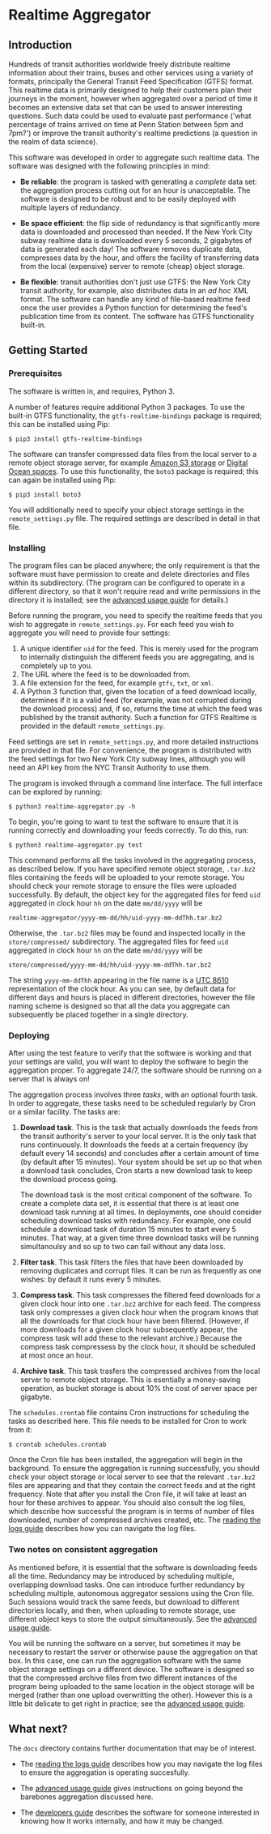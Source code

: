 # Realtime Aggregator

## Introduction
Hundreds of transit authorities worldwide freely distribute realtime information about their trains, buses and other services
using a variety of formats, principally the General Transit Feed Specification (GTFS) format. 
This realtime data is primarily designed to help their customers plan
their journeys in the moment, however when aggregated over a period of time it becomes an extensive data set that 
	can be used to answer interesting questions.
Such data could be used to evaluate past performance ('what percentage of trains arrived on time at Penn Station between 5pm and 7pm?')
or improve the transit authority's realtime predictions (a question in the realm of data science).

This software was developed in order to aggregate such realtime data.
The software was designed with the following principles in mind:
* **Be reliable**: the program is tasked with generating a *complete* data set: the aggregation process
	cutting out for an hour is unacceptable.
	The software is designed to be robust and to be easily deployed with multiple layers of redundancy.
 
* **Be space efficient**: the flip side of redundancy is that significantly more data is downloaded and processed than needed.
	If the New York City subway realtime data is downloaded every 5 seconds, 2 gigabytes of data is generated each day!
	The software removes duplicate data, compresses data by the hour, and offers the facility of transferring data from
	the local (expensive) server to remote (cheap) object storage.

* **Be flexible**: transit authorities don't just use GTFS: the New York City transit authority, for example,
	also distributes data in an *ad hoc* XML format.
	The software can handle any kind of file-based realtime feed once the user provides a Python function for determining
	the feed's publication time from its content.
	The software has GTFS functionality built-in.

## Getting Started

### Prerequisites

The software is written in, and requires, Python 3. 

A number of features require additional Python 3 packages. 
To use the built-in GTFS functionality, the `gtfs-realtime-bindings` package is required; this can be installed using Pip:
```
$ pip3 install gtfs-realtime-bindings
```

The software can transfer compressed data files from the local server to a remote object storage server, for example
	[Amazon S3 storage](https://aws.amazon.com/s3/) or 
	[Digital Ocean spaces](https://www.digitalocean.com/products/object-storage/).
To use this functionality, the `boto3` package is required; this can again be installed using Pip:
```
$ pip3 install boto3
```

You will additionally need to specify your object storage settings in the `remote_settings.py` file.
The required settings are described in detail in that file.




### Installing

The program files can be placed anywhere; the only requirement is that
	the software must have permission to create and delete directories and files within its subdirectory.
(The program can be configured to operate in a different directory, so that it won't require read and write
	permissions in the directory it is installed; see the [advanced usage guide](docs/advanced_usage.md) for details.)


Before running the program, you need to specify the realtime feeds that you wish to aggregate in `remote_settings.py`.
For each feed you wish to aggregate you will need to provide four settings:
1. A unique identifier `uid` for the feed. This is merely used for the program to internally distinguish the different feeds you are
	aggregating, and is completely up to you. 
1. The URL where the feed is to be downloaded from.
1. A file extension for the feed, for example `gtfs`, `txt`, or `xml`.
1. A Python 3 function that, given the location of a feed download locally, determines if it is a valid feed (for example,
	was not corrupted during the download process) and, if so, returns the time at which the feed was published by the transit authority.
	Such a function for GTFS Realtime is provided in the default `remote_settings.py`.

Feed settings are set in `remote_settings.py`, and more detailed instructions are provided in that file.
For convenience, the program is distributed with the feed settings for two New York City subway lines,
	 although you will need an API key from the NYC Transit Authority to use them.

The program is invoked through a command line interface.
The full interface can be explored by running:
```
$ python3 realtime-aggregator.py -h
```
To begin, you're going to want to test the software to ensure that it is running correctly and downloading your feeds correctly.
To do this, run:
```
$ python3 realtime-aggregator.py test
```
This command performs all the tasks involved in the aggregating process, as described below.
If you have specified remote object storage, `.tar.bz2` files containing the feeds will be uploaded to your remote storage.
You should check your remote storage to ensure the files were uploaded successfully. 
By default, the object key for the aggregated files for feed `uid` aggregated in clock hour `hh` on the date `mm/dd/yyyy` will be
```
realtime-aggregator/yyyy-mm-dd/hh/uid-yyyy-mm-ddThh.tar.bz2
```

Otherwise, the `.tar.bz2` files may be found and inspected locally in the `store/compressed/` subdirectory.
The aggregated files for feed `uid` aggregated in clock hour `hh` on the date `mm/dd/yyyy` will be
```
store/compressed/yyyy-mm-dd/hh/uid-yyyy-mm-ddThh.tar.bz2
```

The string `yyyy-mm-ddThh` appearing in the file name is a [UTC 8610](https://en.wikipedia.org/wiki/ISO_8601) representation of the clock hour.
As you can see, by default data for different days and hours is placed in different directories,
however the file naming scheme is designed so that all the data you aggregate can subsequently be placed together in a single directory.



### Deploying

After using the test feature to verify that the software is working and that your settings are valid,
	you will want to deploy the software to begin the aggregation proper.
To aggregate 24/7, the software should be running on a server that is always on!

The aggregation process involves three *tasks*, with an optional fourth task.
In order to aggregate, these tasks need to be scheduled regularly by Cron or a similar facility.
The tasks are:

1. **Download task**.
	This is the task that actually downloads the feeds from the transit authority's server to your local server.
	It is the only task that runs continuously.
	It downloads the feeds at a certain frequency (by default every 14 seconds) and concludes after a certain amount of time (by default after 15 minutes).
	Your system should be set up so that when a download task concludes, Cron starts a new download task to keep the download process going.

	The download task is the most critical component of the software.
	To create a complete data set, it is essential that there is at least one download task running at all times.
	In deployments, one should consider scheduling download tasks with redundancy.
	For example, one could schedule a download task of duration 15 minutes to start every 5 minutes.
	That way, at a given time three download tasks will be running simultanoulsy and so up to two can fail without any data loss.

2. **Filter task**.
	This task filters the files that have been downloaded by removing duplicates and corrupt files.
	It can be run as frequently as one wishes: by default it runs every 5 minutes.

3. **Compress task**.
	This task compresses the filtered feed downloads for a given clock hour into one `.tar.bz2` archive for each feed.
	The compress task only compresses a given clock hour when the program knows that all the downloads for that clock hour have been filtered.
	(However, if more downloads for a given clock hour subsequently appear, the compress task will add these to the relevant archive.)
	Because the compress task compressess by the clock hour, it should be scheduled at most once an hour.

4. **Archive task**.
	This task trasfers the compressed archives from the local server to remote object storage.
	This is esentially a money-saving operation, as bucket storage is about 10% the cost of server space per gigabyte.


The `schedules.crontab` file contains Cron instructions for scheduling the tasks as described here.
This file needs to be installed for Cron to work from it:
```
$ crontab schedules.crontab
```
Once the Cron file has been installed, the aggregation will begin in the background.
To ensure the aggregation is running successfully, you should check your object storage or local server to see
that the relevant `.tar.bz2` files are appearing and that they contain the correct feeds and at the right frequency.
Note that after you install the Cron file, it will take at least an hour for these archives to appear.
You should also consult the log files, which describe how successful the program is in terms of number of files downloaded,
number of compressed archives created, etc. 
The [reading the logs guide](docs/reading_the_logs.md) describes how you can navigate the log files.



### Two notes on consistent aggregation

As mentioned before, it is essential that the software is downloading feeds all the time.
Redundancy may be introduced by scheduling multiple, overlapping download tasks.
One can introduce further redundancy by scheduling multiple, autonomous aggregator sessions using the Cron file.
Such sessions would track the same feeds, but download to different directories locally, and then, when uploading to remote storage,
	use different object keys to store the output simultaneously.
See the [advanced usage guide](docs/advanced_usage.md).

You will be running the software on a server, but sometimes it may be necessary to restart the server or otherwise pause the aggregation on that box.
In this case, one can run the aggregation software with the same object storage settings on a different device. 
The software is designed so that the compressed archive files from two different instances of the program
	 being uploaded to the same location in the object storage 
	will be merged (rather than one upload overwritting the other).
However this is a little bit delicate to get right in practice; see the [advanced usage guide](docs/advanced_usage.md).




## What next?


The `docs` directory contains further documentation that may be of interest.

* The [reading the logs guide](docs/reading_the_logs.md) describes how you may navigate the log files
	to ensure the aggregation is operating succesfully.

* The [advanced usage guide](docs/advanced_usage.md) gives instructions on going beyond the barebones aggregation
	discussed here.

* The [developers guide](docs/developers_guide.md) describes the software for someone interested in knowing
	how it works internally, and how it may be changed.









